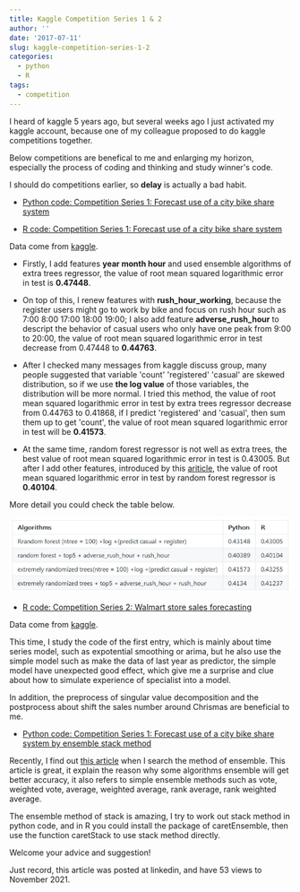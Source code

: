 ```yaml
---
title: Kaggle Competition Series 1 & 2
author: ''
date: '2017-07-11'
slug: kaggle-competition-series-1-2
categories:
  - python
  - R
tags:
  - competition
---
```


I heard of kaggle 5 years ago, but several weeks ago I just activated my kaggle account, because one of my colleague proposed to do kaggle competitions together.

Below competitions are benefical to me and enlarging my horizon, especially the process of coding and thinking and study winner's code.

I should do competitions earlier, so **delay** is actually a bad habit.

+ [Python code: Competition Series 1: Forecast use of a city bike share system](https://nbviewer.org/github/yishi/kaggle/blob/master/competition_series_1_bike.ipynb)

+ [R code: Competition Series 1: Forecast use of a city bike share system](https://github.com/yishi/kaggle/blob/master/competition_series_1_bike.R)

Data come from [kaggle](https://www.kaggle.com/c/bike-sharing-demand).

+ Firstly, I add features **year month hour** and used ensemble algorithms of extra trees regressor, the value of root mean squared logarithmic error in test is **0.47448**.

+ On top of this, I renew features with **rush_hour_working**, because the register users might go to work by bike and focus on rush hour such as 7:00 8:00 17:00 18:00 19:00; I also add feature **adverse_rush_hour** to descript the behavior of casual users who only have one peak from 9:00 to 20:00, the value of root mean squared logarithmic error in test decrease from 0.47448 to **0.44763**.

+ After I checked many messages from kaggle discuss group, many people suggested that variable 'count' 'registered' 'casual' are skewed distribution, so if we use **the log value** of those variables, the distribution will be more normal. I tried this method, the value of root mean squared logarithmic error in test by extra trees regressor decrease from 0.44763 to 0.41868, if I predict 'registered' and 'casual', then sum them up to get 'count', the value of root mean squared logarithmic error in test will be **0.41573**.

+ At the same time, random forest regressor is not well as extra trees, the best value of root mean squared logarithmic error in test is 0.43005. But after I add other features, introduced by this [ariticle](https://www.analyticsvidhya.com/blog/2015/06/solution-kaggle-competition-bike-sharing-demand/), the value of root mean squared logarithmic error in test by random forest regressor is **0.40104**.

More detail you could check the table below.

![](images/2017-07-11-kaggle-competition-series-1-2-1.jpg)

+ [R code: Competition Series 2: Walmart store sales forecasting](https://github.com/yishi/kaggle/blob/master/competition_series_2_walmart.R)

Data come from [kaggle](https://www.kaggle.com/c/walmart-recruiting-store-sales-forecasting).

This time, I study the code of the first entry, which is mainly about time series model, such as expotential smoothing or arima, but he also use the simple model such as make the data of last year as predictor, the simple model have unexpected good effect, which give me a surprise and clue about how to simulate experience of specialist into a model.

In addition, the preprocess of singular value decomposition and the postprocess about shift the sales number around Chrismas are beneficial to me.

+ [Python code: Competition Series 1: Forecast use of a city bike share system by ensemble stack method](https://nbviewer.org/github/yishi/kaggle/blob/master/competition_series_1_bike_v2.ipynb)

Recently, I find out [this article](http://bit.ly/1GQtJDS) when I search the method of ensemble. This article is great, it explain the reason why some algorithms ensemble will get better accuracy, it also refers to simple ensemble methods such as vote, weighted vote, average, weighted average, rank average, rank weighted average.

The ensemble method of stack is amazing, I try to work out stack method in python code, and in R you could install the package of caretEnsemble, then use the function caretStack to use stack method directly.

Welcome your advice and suggestion!

Just record, this article was posted at linkedin, and have 53 views to November 2021.
